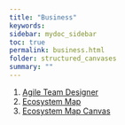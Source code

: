 ```yaml
---
title: "Business"
keywords: 
sidebar: mydoc_sidebar
toc: true
permalink: business.html
folder: structured_canvases
summary: ""
---
```


1. [Agile Team Designer](agile_team_designer.md) 
2. [Ecosystem Map](ecosystem_map.md)
3. [Ecosystem Map Canvas](ecosystem_map_canvas.md)
